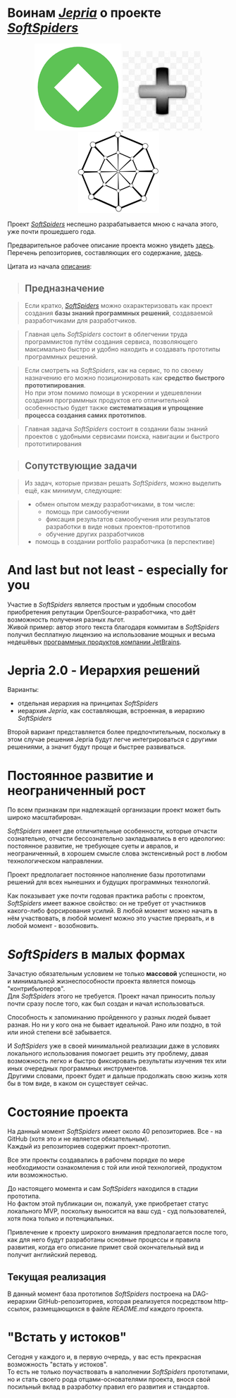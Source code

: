 # Воинам *[Jepria](https://github.com/Jepria)* о проекте *[SoftSpiders](https://github.com/softspider)*

<p align="center">
  <a href="https://github.com/Jepria">
    <img src="./images/jepria-logo-85.png" />
  </a>
  <img src="./images/plus-3d-80.jpg" />
  <a href="https://github.com/softspider">
    <img src="./images/sslogo-from-github-40.png" />
  </a>
</p>

Проект *[SoftSpiders](https://github.com/softspider)* неспешно разрабатывается мною с начала этого, уже почти прошедшего года.

Предварительное рабочее описание проекта можно увидеть [здесь](https://github.com/softspider/softspiders).  
Перечень репозиториев, составляющих его содержание, [здесь](https://github.com/softspider?tab=repositories). 

Цитата из начала [описания](https://github.com/softspider/softspiders):

>## Предназначение 

>Если кратко, *[SoftSpiders](https://github.com/softspider)* можно охарактеризовать как проект создания **базы знаний
программных решений**, создаваемой разработчиками для разработчиков.  
 
>Главная цель *SoftSpiders* состоит в облегчении труда программистов путём создания сервиса, позволяющего максимально быстро и
удобно находить и создавать прототипы программных решений.  

>Если смотреть на *SoftSpiders*, как на сервис, то по своему назначению его можно позиционировать как **средство быстрого
>прототипирования**.    
Но при этом помимо помощи в ускорении и удешевлении создания программных продуктов его отличительной особенностью будет
также **систематизация и упрощение процесса создания самих прототипов**.

>Главная задача *SoftSpiders* состоит в создании базы знаний проектов с удобными сервисами поиска, навигации и быстрого
прототипирования

>## Сопутствующие задачи 

>Из задач, которые призван решать *SoftSpiders*, можно выделить ещё, как минимум, следующие:  

>- обмен опытом между разработчиками, в том числе:
>    - помощь при самообучении
>    - фиксация результатов самообучения или результатов разработки в виде новых проектов-прототипов
>    - обучение других разработчиков
>- помощь в создании portfolio разработчика (в перспективе)
  
# And last but not least - especially for you
Участие в *SoftSpiders* является простым и удобным способом приобретения репутации OpenSource-разработчика, что даёт
возможность получения разных льгот.    
Живой пример: автор этого текста благодаря коммитам в *SoftSpiders* получил бесплатную лицензию на использование мощных
и весьма недешёвых [программных продуктов компании JetBrains](https://www.jetbrains.com/ru-ru/products.html).

# Jepria 2.0 - Иерархия решений

Варианты:
- отдельная иерархия на принципах *SoftSpiders*
- иерархия *Jepria*, как составляющая, встроенная, в иерархию *SoftSpiders*

Второй вариант представляется более предпочтительным, поскольку в этом случае решения Jepria будут легче интегрироваться
с другими решениями, а значит будут проще и быстрее развиваться.

# Постоянное развитие и неограниченный рост 

По всем признакам при надлежащей организации проект может быть широко масштабирован. 

*SoftSpiders* имеет две отличительные особенности, которые отчасти сознательно, отчасти бессознательно закладывались в его
идеологию: постоянное развитие, не требующее суеты и авралов, и неограниченный, в хорошем смысле слова экстенсивный рост
в любом технологическом направлении. 

Проект предполагает постоянное наполнение базы прототипами решений для всех нынешних и будущих программных технологий.

Как показывает уже почти годовая практика работы с проектом, *SoftSpiders* имеет важное свойство: он не требует от
участников какого-либо форсирования усилий. В любой момент можно начать в нём участвовать, в любой момент можно это
участие прервать, и в любой момент - возобновить.


# *SoftSpiders* в малых формах

Зачастую обязательным условием не только **массовой** успешности, но и минимальной жизнеспособности проекта является
помощь "контрибьютеров".  
Для *SoftSpiders* этого не требуется. Проект начал приносить пользу почти сразу после того, как был создан и начал
использоваться.

Способность к запоминанию пройденного у разных людей бывает разная. Но ни у кого она не бывает идеальной. Рано или
поздно, в той или иной степени всё забывается.  

И *SoftSpiders* уже в своей минимальной реализации даже в условиях локального использования помогает решить эту проблему,
давая возможность легко и быстро фиксировать результаты изучения тех или иных очередных программных инструментов.  
Другими словами, проект будет и дальше продолжать свою жизнь хотя бы в том виде, в каком он существует сейчас.

# Состояние проекта

На данный момент *SoftSpiders* имеет около 40 репозиториев. Все - на GitHub (хотя это и не является обязательным).  
Каждый из репозиториев содержит проект-прототип.
  
Все эти проекты создавались в рабочем порядке по мере необходимости ознакомления с той или иной технологией, продуктом
или возможностью.

До настоящего момента и сам *SoftSpiders* находился в стадии прототипа.  
Но фактом этой публикации он, пожалуй, уже приобретает статус локального MVP, поскольку выносится на ваш суд - суд
пользователей, хотя пока только и потенциальных.

Привлечение к проекту широкого внимания предполагается после того, как для него будут разработаны основные процессы и
правила развития, когда его описание примет свой окончательный вид и получит английский перевод.
 
## Текущая реализация

В данный момент база прототипов *SoftSpiders* построена на DAG-иерархии GitHub-репозиториев, которая реализуется
посредством http-ссылок, размещающихся в файле *README.md* каждого проекта. 


# "Встать у истоков" 

Сегодня у каждого и, в первую очередь, у вас есть прекрасная возможность "встать у истоков".  
То есть не только поучаствовать в наполнении *SoftSpiders* прототипами, но и стать своего рода отцами-основателями
проекта, внося свой посильный вклад в разработку правил его развития и стандартов.
